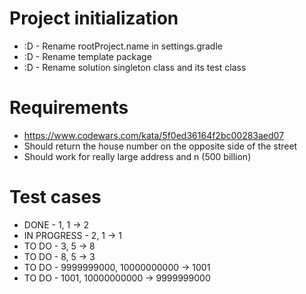 # Project initialization
* :D - Rename rootProject.name in settings.gradle
* :D - Rename template package
* :D - Rename solution singleton class and its test class

# Requirements
* https://www.codewars.com/kata/5f0ed36164f2bc00283aed07
* Should return the house number on the opposite side of the street
* Should work for really large address and n (500 billion)

# Test cases
* DONE - 1, 1 -> 2
* IN PROGRESS - 2, 1 -> 1
* TO DO - 3, 5 -> 8
* TO DO - 8, 5 -> 3
* TO DO - 9999999000, 10000000000 -> 1001
* TO DO - 1001, 10000000000 -> 9999999000
